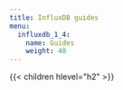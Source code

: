 ```yaml
---
title: InfluxDB guides
menu:
  influxdb_1_4:
    name: Guides
    weight: 40
---
```


{{< children hlevel="h2" >}}
